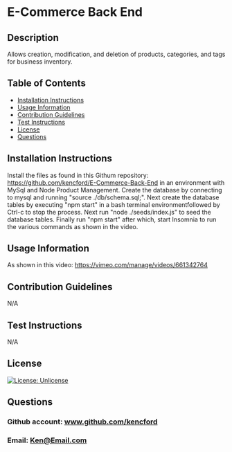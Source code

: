 # E-Commerce Back End
## Description
Allows creation, modification, and deletion of products, categories, and tags for business inventory.
## Table of Contents
- [Installation Instructions](#installation-instructions)
- [Usage Information](#usage-information)
- [Contribution Guidelines](#contribution-guidelines)
- [Test Instructions](#test-instructions)
- [License](#license)
- [Questions](#questions)
## Installation Instructions
Install the files as found in this Githum repository: https://github.com/kencford/E-Commerce-Back-End in an environment with MySql and Node Product Management. Create the database by connecting to mysql and running "source ./db/schema.sql;". Next create the database tables by executing "npm start" in a bash terminal environmentfollowed by Ctrl-c to stop the process. Next run "node ./seeds/index.js" to seed the database tables. Finally run "npm start" after which, start Insomnia to run the various commands as shown in the video.
## Usage Information
As shown in this video: https://vimeo.com/manage/videos/661342764

## Contribution Guidelines
N/A
## Test Instructions
N/A
## License
[![License: Unlicense](https://img.shields.io/badge/license-Unlicense-blue.svg)](http://unlicense.org/)
## Questions
### Github account: www.github.com/kencford
### Email: Ken@Email.com